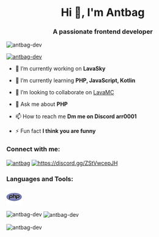 <h1 align="center">Hi 👋, I'm Antbag</h1>
<h3 align="center">A passionate frontend developer</h3>

<p align="left"> <img src="https://komarev.com/ghpvc/?username=antbag-dev&label=Profile%20views&color=0e75b6&style=flat" alt="antbag-dev" /> </p>

<p align="left"> <a href="https://github.com/ryo-ma/github-profile-trophy"><img src="https://github-profile-trophy.vercel.app/?username=antbag-dev" alt="antbag-dev" /></a> </p>

- 🔭 I’m currently working on **LavaSky**

- 🌱 I’m currently learning **PHP, JavaScript, Kotlin**

- 👯 I’m looking to collaborate on [LavaMC](https://github.com/LavaMCPE)

- 💬 Ask me about **PHP**

- 📫 How to reach me **Dm me on Discord arr0001**

- ⚡ Fun fact **I think you are funny**

<h3 align="left">Connect with me:</h3>
<p align="left">
<a href="https://www.youtube.com/c/antbag" target="blank"><img align="center" src="https://raw.githubusercontent.com/rahuldkjain/github-profile-readme-generator/master/src/images/icons/Social/youtube.svg" alt="antbag" height="30" width="40" /></a>
<a href="https://discord.gg/https://discord.gg/ZStVwcepJH" target="blank"><img align="center" src="https://raw.githubusercontent.com/rahuldkjain/github-profile-readme-generator/master/src/images/icons/Social/discord.svg" alt="https://discord.gg/ZStVwcepJH" height="30" width="40" /></a>
</p>

<h3 align="left">Languages and Tools:</h3>
<p align="left"> <a href="https://www.php.net" target="_blank" rel="noreferrer"> <img src="https://raw.githubusercontent.com/devicons/devicon/master/icons/php/php-original.svg" alt="php" width="40" height="40"/> </a> </p>

<p><img align="left" src="https://github-readme-stats.vercel.app/api/top-langs?username=antbag-dev&show_icons=true&locale=en&layout=compact" alt="antbag-dev" /></p>

<p>&nbsp;<img align="center" src="https://github-readme-stats.vercel.app/api?username=antbag-dev&colour=black&show_icons=true&locale=en" alt="antbag-dev" /></p>

<p><img align="center" src="https://github-readme-streak-stats.herokuapp.com/?user=antbag-dev&" alt="antbag-dev" /></p>
